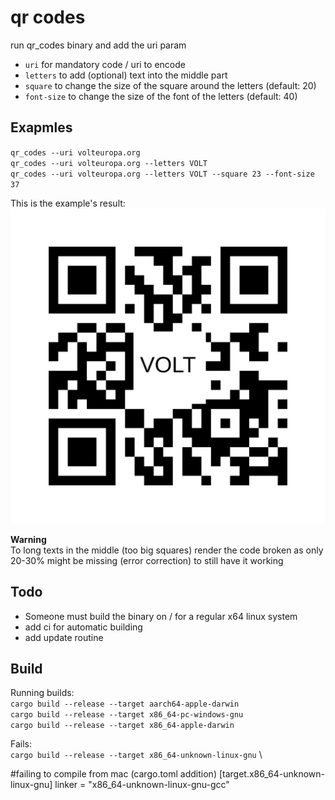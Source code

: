 # qr codes
run qr_codes binary and add the uri param

- `uri` for mandatory code / uri to encode
- `letters` to add (optional) text into the middle part
- `square` to change the size of the square around the letters (default: 20)
- `font-size` to change the size of the font of the letters (default: 40)

## Exapmles
`qr_codes --uri volteuropa.org` \
`qr_codes --uri volteuropa.org --letters VOLT` \
`qr_codes --uri volteuropa.org --letters VOLT --square 23 --font-size 37`

This is the example's result: \
![volteuropa.org.svg](docs/volteuropa.org.svg)

**Warning** \
To long texts in the middle (too big squares) render the code broken as only 20-30% might be missing (error correction) to still have it working

## Todo
- Someone must build the binary on / for a regular x64 linux system
- add ci for automatic building
- add update routine


## Build
Running builds: \
`cargo build --release --target aarch64-apple-darwin` \
`cargo build --release --target x86_64-pc-windows-gnu` \
`cargo build --release --target x86_64-apple-darwin`

Fails: \
`cargo build --release --target x86_64-unknown-linux-gnu` \


#failing to compile from mac (cargo.toml addition)
[target.x86_64-unknown-linux-gnu]
linker = "x86_64-unknown-linux-gnu-gcc"